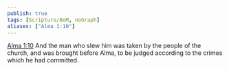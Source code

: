 ```yaml
---
publish: true
tags: [Scripture/BoM, noGraph]
aliases: ["Alma 1:10"]
---
```

[Alma 1:10](https://churchofjesuschrist.org/study/scriptures/bofm/alma/1?lang=eng&id=p10#p10) And the man who slew him was taken by the people of the church, and was brought before Alma, to be judged according to the crimes which he had committed.
